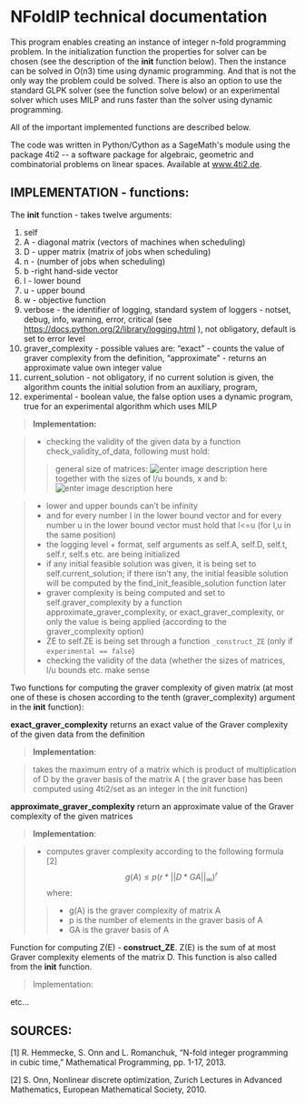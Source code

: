 # NFoldIP technical documentation
This program enables creating an instance of integer n-fold programming problem. In the initialization function the properties for solver can be chosen (see the description of the __init__ function below). Then the instance can be solved in O(n3) time using dynamic programming. And that is not the only way the problem could be solved. There is also an option to use the standard GLPK solver (see the function solve below) or an experimental solver which uses MILP and runs faster than the solver using dynamic programming. 

All of the important implemented functions are described below.

The code was written in Python/Cython as a SageMath's module using the package 4ti2 -- a software package for algebraic, geometric and combinatorial problems on linear spaces. Available at www.4ti2.de. 


## IMPLEMENTATION - functions:
The __init__ function - takes twelve arguments:

 1. self 
 2. A - diagonal matrix (vectors of machines when scheduling)
 3. D - upper matrix (matrix of jobs when scheduling) 
 4. n - (number of jobs when scheduling)
 5. b -right hand-side vector 
 6. l - lower bound 
 7. u - upper bound 
 8. w - objective function 
 9. verbose - the identifier of logging, standard system of
    loggers - notset, debug, info, warning, error, critical (see
    https://docs.python.org/2/library/logging.html ), not obligatory,
    default is set to error level
 10. graver_complexity - possible values are: “exact” - counts the value of graver complexity from the definition, “approximate” - returns an approximate value own integer value 
 11. current_solution - not obligatory, if no current solution is given, the algorithm counts the initial solution from an auxiliary, program, 
 12. experimental - boolean value, the false option uses a dynamic program, true for an experimental algorithm which uses MILP


> **Implementation:** 

> 
> - checking the validity of the given data by a function check_validity_of_data, following must hold:
 >> general size of matrices: 
 >![enter image description here](https://lh3.googleusercontent.com/qvX3mVPqOhcma_LnSqK4uZ-4olQnBYPfmI9X3TP7JBMmFyCNAHzjqJRqt7i7LzPGLi1u8XvFFXZd "general size of matrices")
>>together with the sizes of l/u bounds, x and b:![enter image description here](https://lh3.googleusercontent.com/dAUwdfJjT0pZwB1_Hk_XngEUHih6wT4i1BBg5oWTiX5pJvAOXeFQMfFApVp-OaGmCUhViqbvmMvc "picture of sizes")

> - lower and upper bounds can’t be infinity
> - and for every number l in the lower bound vector and for every number u in the lower bound vector must hold that l<=u (for l,u in the same position)
>- the logging level + format, self arguments as self.A, self.D, self.t, self.r, self.s etc. are being initialized
>- if any initial feasible solution was given, it is being set to self.current_solution; if there isn’t any, the initial feasible solution will be computed by the find_init_feasible_solution function later
>- graver complexity is  being computed and set to self.graver_complexity by a function approximate_graver_complexity, or exact_graver_complexity, or only the value is being applied (according to the graver_complexity option)
>- ZE to self.ZE is being set through a function ``_construct_ZE`` (only if ``experimental == false``)
>- checking the validity of the data (whether the sizes of matrices, l/u bounds etc. make sense

Two functions for computing the graver complexity of given matrix (at most one of these is chosen according to the tenth (graver_complexity) argument in the __init__ function):

**exact_graver_complexity** returns an exact value of the Graver complexity of the given data from the definition
>**Implementation**:

>  takes the maximum entry of a matrix which  is product of multiplication of D by the graver basis of the matrix A ( the graver base has been computed using 4ti2/set as an integer in the init function)

**approximate_graver_complexity** return an approximate value of the Graver complexity of the given matrices
>**Implementation**:


>
>- computes graver complexity according to the following formula [2]
$$g(A)\leq p(r*|| D*GA||_{\infty})^{r} $$
where:
>> 
>>- g(A) is the graver  complexity of matrix A
>>- p is the number of elements in the graver basis of A
>>- GA is the graver basis of A

Function for computing Z(E) - **construct_ZE**. Z(E) is the sum of at most Graver complexity elements of the matrix D. This function is also called from the __init__ function.

>Implementation:

etc...


## SOURCES:

[1] R. Hemmecke, S. Onn and L. Romanchuk, “N-fold integer programming in cubic time,” Mathematical Programming, pp. 1-17, 2013. 

[2] S. Onn, Nonlinear discrete optimization, Zurich Lectures in Advanced Mathematics, European Mathematical Society, 2010. 

<!--stackedit_data:
eyJoaXN0b3J5IjpbNDIwODU3NjkxXX0=
-->
